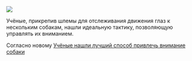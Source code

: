 <!--2025-02-14 12:24:48-->
<div class="yb">
  <div class="rss smaller1 habr"><img src="https://habrastorage.org/getpro/habr/upload_files/886/fe2/77c/886fe277cb1618b7c425f6e3bcc1ffa7.jpg" /><p>Учёные, прикрепив шлемы для отслеживания движения глаз к нескольким собакам, нашли идеальную тактику, позволяющую управлять их вниманием.</p><p>Согласно новому <a href="https://royalsocietypublishing.org/doi/10.1098/rspb.2024.2765" rel="noopener noreferrer... <br><a class="light" href="https://habr.com/ru/news/882632/?utm_source=habrahabr&utm_medium=rss&utm_campaign=882632">Учёные нашли лучший способ привлечь внимание собаки</a></div>
</div>
